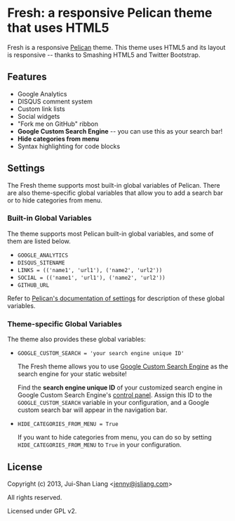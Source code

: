 # Fresh: a responsive Pelican theme that uses HTML5

Fresh is a responsive [Pelican](http://getpelican.com) theme.
This theme uses HTML5 and its layout is responsive -- thanks to Smashing HTML5 and Twitter Bootstrap.

## Features

*   Google Analytics
*   DISQUS comment system
*   Custom link lists
*   Social widgets
*   "Fork me on GitHub" ribbon
*   **Google Custom Search Engine** -- you can use this as your search bar!
*   **Hide categories from menu**
*   Syntax highlighting for code blocks

## Settings

The Fresh theme supports most built-in global variables of Pelican. There are also theme-specific global variables that allow you to add a search bar or to hide categories from menu.

### Built-in Global Variables

The theme supports most Pelican built-in global variables, and some of them are listed below.

*   `GOOGLE_ANALYTICS`
*   `DISQUS_SITENAME`
*   `LINKS = (('name1', 'url1'), ('name2', 'url2'))`
*   `SOCIAL = (('name1', 'url1'), ('name2', 'url2'))`
*   `GITHUB_URL`

Refer to [Pelican's documentation of settings](http://docs.getpelican.com/en/latest/settings.html) for description of these global variables.

### Theme-specific Global Variables

The theme also provides these global variables:

*   `GOOGLE_CUSTOM_SEARCH = 'your search engine unique ID'`

    The Fresh theme allows you to use [Google Custom Search Engine](http://www.google.com/cse/) as the search engine for your static website!

    Find the **search engine unique ID** of your customized search engine in Google Custom Search Engine's [control panel](http://www.google.com/cse/manage/all).
    Assign this ID to the `GOOGLE_CUSTOM_SEARCH` variable in your configuration, and a Google custom search bar will appear in the navigation bar.

*   `HIDE_CATEGORIES_FROM_MENU = True`

    If you want to hide categories from menu, you can do so by setting `HIDE_CATEGORIES_FROM_MENU` to `True` in your configuration.


## License

Copyright (c) 2013, Jui-Shan Liang &lt;jenny@jsliang.com&gt;

All rights reserved.

Licensed under GPL v2.
